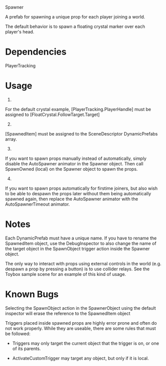 Spawner 

A prefab for spawning a unique prop for
each player joining a  world.

The default behavior is to spawn a floating
crystal marker over each player's head.

# Dependencies

PlayerTracking

# Usage

1.
For the default crystal example,
[PlayerTracking.PlayerHandle] must be
assigned to [FloatCrystal.FollowTarget.Target]

2.
[SpawnedItem] must be assigned to the
SceneDescriptor DynamicPrefabs array.

3.
If you want to spawn props manually
instead of automatically, simply disable
the AutoSpawner animator in the Spawner
object. Then call SpawnOwned (local) on
the Spawner object to spawn the props.

4.
If you want to spawn props automatically
for firstime joiners, but also wish to be
able to despawn the props later without
them being automatically spawned again,
then replace the AutoSpawner animator
with the AutoSpawnerTimeout animator.

# Notes

Each DynamicPrefab must have a unique name.
If you have to rename the SpawnedItem object,
use the DebugInspector to also change the
name of the target object in the SpawnObject
trigger action inside the Spawner object.

The only way to interact with props using
external controls in the world (e.g. despawn
a prop by pressing a button) is to use
collider relays. See the Toybox sample
scene for an example of this kind of usage.

# Known Bugs

Selecting the SpawnObject action in the
SpawnerObject using the default inspector
will erase the reference to the SpawnedItem
object

Triggers placed inside spawned props
are highly error prone and often do not
work properly. While they are useable,
there are some rules that must be followed:

- Triggers may only target the current object
  that the trigger is on, or one of its parents.

- ActivateCustomTrigger may target any object,
  but only if it is local.
